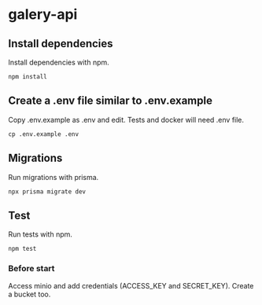 # galery-api

## Install dependencies
Install dependencies with npm.
```
npm install
```

## Create a .env file similar to .env.example
Copy .env.example as .env and edit. Tests and docker will need .env file.
```
cp .env.example .env
```

## Migrations
Run migrations with prisma.
```
npx prisma migrate dev
```

## Test
Run tests with npm.
```
npm test
```

### Before start
Access minio and add credentials (ACCESS_KEY and SECRET_KEY).
Create a bucket too.